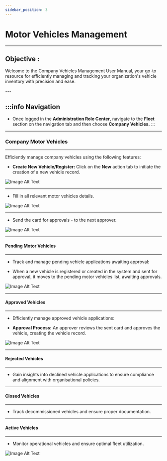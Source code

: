 ```yaml
---
sidebar_position: 3
---
```


# Motor Vehicles Management
---

<div class="customized-intro-container" id="introduction">
    <h2 class="product-variations"> Objective :</h2>
    <p>Welcome to the Company Vehicles Management User Manual, your go-to resource for efficiently managing and tracking your organization's vehicle inventory with precision and ease.</p>
</div>
---

:::info Navigation
---

- Once logged in the **Administration Role Center**, navigate to the **Fleet** section on the navigation tab and then choose **Company Vehicles.**
:::

---

### Company Motor Vehicles
---

Efficiently manage company vehicles using the following features:

- **Create New Vehicle/Register:** Click on the **New** action tab to initiate the creation of a new vehicle record.

![Image Alt Text](//img/new_vehicle.png)

---
- Fill in all relevant motor vehicles details.

![Image Alt Text](//img/New_vehicle_reg_details.png)

---
- Send the card for approvals - to the next approver.

![Image Alt Text](//img/approvals_driver_application.png)

---

#### Pending Motor Vehicles
---

- Track and manage pending vehicle applications awaiting approval:

- When a new vehicle is registered or created in the system and sent for approval, it moves to the pending motor vehicles list, awaiting approvals.

![Image Alt Text](//img/pending_motor_vehicle_list.png)

---

#### Approved Vehicles
---

- Efficiently manage approved vehicle applications:

- **Approval Process:** An approver reviews the sent card and approves the vehicle, creating the vehicle record.

![Image Alt Text](//img/approved_vehicles.png)

---

#### Rejected Vehicles
---

- Gain insights into declined vehicle applications to ensure compliance and alignment with organisational policies.

---

#### Closed Vehicles
---

- Track decommissioned vehicles and ensure proper documentation.

---

#### Active Vehicles
---

- Monitor operational vehicles and ensure optimal fleet utilization.

![Image Alt Text](//img/activate_vehicle.png)
